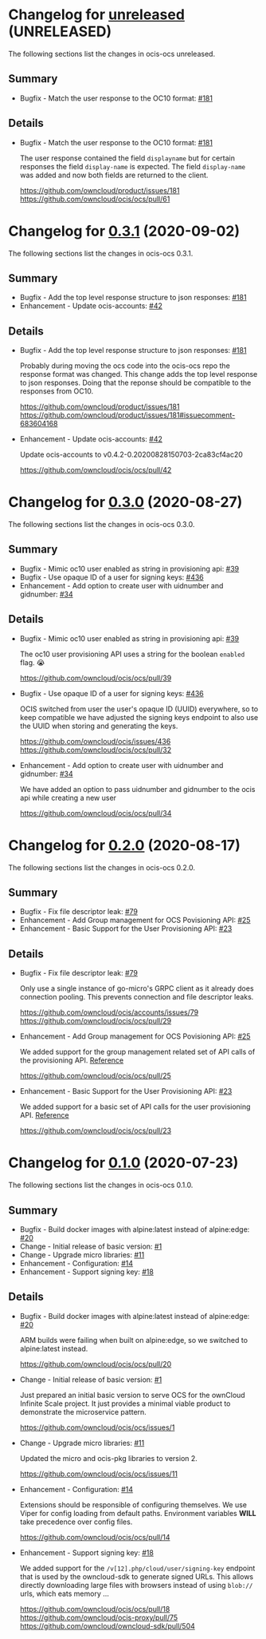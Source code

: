 # Changelog for [unreleased] (UNRELEASED)

The following sections list the changes in ocis-ocs unreleased.

[unreleased]: https://github.com/owncloud/ocis/ocs/compare/v0.3.1...master

## Summary

* Bugfix - Match the user response to the OC10 format: [#181](https://github.com/owncloud/product/issues/181)

## Details

* Bugfix - Match the user response to the OC10 format: [#181](https://github.com/owncloud/product/issues/181)

   The user response contained the field `displayname` but for certain responses the field
   `display-name` is expected. The field `display-name` was added and now both fields are
   returned to the client.

   https://github.com/owncloud/product/issues/181
   https://github.com/owncloud/ocis/ocs/pull/61

# Changelog for [0.3.1] (2020-09-02)

The following sections list the changes in ocis-ocs 0.3.1.

[0.3.1]: https://github.com/owncloud/ocis/ocs/compare/v0.3.0...v0.3.1

## Summary

* Bugfix - Add the top level response structure to json responses: [#181](https://github.com/owncloud/product/issues/181)
* Enhancement - Update ocis-accounts: [#42](https://github.com/owncloud/ocis/ocs/pull/42)

## Details

* Bugfix - Add the top level response structure to json responses: [#181](https://github.com/owncloud/product/issues/181)

   Probably during moving the ocs code into the ocis-ocs repo the response format was changed.
   This change adds the top level response to json responses. Doing that the reponse should be
   compatible to the responses from OC10.

   https://github.com/owncloud/product/issues/181
   https://github.com/owncloud/product/issues/181#issuecomment-683604168


* Enhancement - Update ocis-accounts: [#42](https://github.com/owncloud/ocis/ocs/pull/42)

   Update ocis-accounts to v0.4.2-0.20200828150703-2ca83cf4ac20

   https://github.com/owncloud/ocis/ocs/pull/42

# Changelog for [0.3.0] (2020-08-27)

The following sections list the changes in ocis-ocs 0.3.0.

[0.3.0]: https://github.com/owncloud/ocis/ocs/compare/v0.2.0...v0.3.0

## Summary

* Bugfix - Mimic oc10 user enabled as string in provisioning api: [#39](https://github.com/owncloud/ocis/ocs/pull/39)
* Bugfix - Use opaque ID of a user for signing keys: [#436](https://github.com/owncloud/ocis/issues/436)
* Enhancement - Add option to create user with uidnumber and gidnumber: [#34](https://github.com/owncloud/ocis/ocs/pull/34)

## Details

* Bugfix - Mimic oc10 user enabled as string in provisioning api: [#39](https://github.com/owncloud/ocis/ocs/pull/39)

   The oc10 user provisioning API uses a string for the boolean `enabled` flag. 😭

   https://github.com/owncloud/ocis/ocs/pull/39


* Bugfix - Use opaque ID of a user for signing keys: [#436](https://github.com/owncloud/ocis/issues/436)

   OCIS switched from user the user's opaque ID (UUID) everywhere, so to keep compatible we have
   adjusted the signing keys endpoint to also use the UUID when storing and generating the keys.

   https://github.com/owncloud/ocis/issues/436
   https://github.com/owncloud/ocis/ocs/pull/32


* Enhancement - Add option to create user with uidnumber and gidnumber: [#34](https://github.com/owncloud/ocis/ocs/pull/34)

   We have added an option to pass uidnumber and gidnumber to the ocis api while creating a new user

   https://github.com/owncloud/ocis/ocs/pull/34

# Changelog for [0.2.0] (2020-08-17)

The following sections list the changes in ocis-ocs 0.2.0.

[0.2.0]: https://github.com/owncloud/ocis/ocs/compare/v0.1.0...v0.2.0

## Summary

* Bugfix - Fix file descriptor leak: [#79](https://github.com/owncloud/ocis/accounts/issues/79)
* Enhancement - Add Group management for OCS Povisioning API: [#25](https://github.com/owncloud/ocis/ocs/pull/25)
* Enhancement - Basic Support for the User Provisioning API: [#23](https://github.com/owncloud/ocis/ocs/pull/23)

## Details

* Bugfix - Fix file descriptor leak: [#79](https://github.com/owncloud/ocis/accounts/issues/79)

   Only use a single instance of go-micro's GRPC client as it already does connection pooling.
   This prevents connection and file descriptor leaks.

   https://github.com/owncloud/ocis/accounts/issues/79
   https://github.com/owncloud/ocis/ocs/pull/29


* Enhancement - Add Group management for OCS Povisioning API: [#25](https://github.com/owncloud/ocis/ocs/pull/25)

   We added support for the group management related set of API calls of the provisioning API.
   [Reference](https://doc.owncloud.com/server/admin_manual/configuration/user/user_provisioning_api.html)

   https://github.com/owncloud/ocis/ocs/pull/25


* Enhancement - Basic Support for the User Provisioning API: [#23](https://github.com/owncloud/ocis/ocs/pull/23)

   We added support for a basic set of API calls for the user provisioning API.
   [Reference](https://doc.owncloud.com/server/admin_manual/configuration/user/user_provisioning_api.html)

   https://github.com/owncloud/ocis/ocs/pull/23

# Changelog for [0.1.0] (2020-07-23)

The following sections list the changes in ocis-ocs 0.1.0.

[0.1.0]: https://github.com/owncloud/ocis/ocs/compare/acd6d6e7f59d1a44bcedb4dd60564910b474c38a...v0.1.0

## Summary

* Bugfix - Build docker images with alpine:latest instead of alpine:edge: [#20](https://github.com/owncloud/ocis/ocs/pull/20)
* Change - Initial release of basic version: [#1](https://github.com/owncloud/ocis/ocs/issues/1)
* Change - Upgrade micro libraries: [#11](https://github.com/owncloud/ocis/ocs/issues/11)
* Enhancement - Configuration: [#14](https://github.com/owncloud/ocis/ocs/pull/14)
* Enhancement - Support signing key: [#18](https://github.com/owncloud/ocis/ocs/pull/18)

## Details

* Bugfix - Build docker images with alpine:latest instead of alpine:edge: [#20](https://github.com/owncloud/ocis/ocs/pull/20)

   ARM builds were failing when built on alpine:edge, so we switched to alpine:latest instead.

   https://github.com/owncloud/ocis/ocs/pull/20


* Change - Initial release of basic version: [#1](https://github.com/owncloud/ocis/ocs/issues/1)

   Just prepared an initial basic version to serve OCS for the ownCloud Infinite Scale project. It
   just provides a minimal viable product to demonstrate the microservice pattern.

   https://github.com/owncloud/ocis/ocs/issues/1


* Change - Upgrade micro libraries: [#11](https://github.com/owncloud/ocis/ocs/issues/11)

   Updated the micro and ocis-pkg libraries to version 2.

   https://github.com/owncloud/ocis/ocs/issues/11


* Enhancement - Configuration: [#14](https://github.com/owncloud/ocis/ocs/pull/14)

   Extensions should be responsible of configuring themselves. We use Viper for config loading
   from default paths. Environment variables **WILL** take precedence over config files.

   https://github.com/owncloud/ocis/ocs/pull/14


* Enhancement - Support signing key: [#18](https://github.com/owncloud/ocis/ocs/pull/18)

   We added support for the `/v[12].php/cloud/user/signing-key` endpoint that is used by the
   owncloud-sdk to generate signed URLs. This allows directly downloading large files with
   browsers instead of using `blob://` urls, which eats memory ...

   https://github.com/owncloud/ocis/ocs/pull/18
   https://github.com/owncloud/ocis-proxy/pull/75
   https://github.com/owncloud/owncloud-sdk/pull/504

